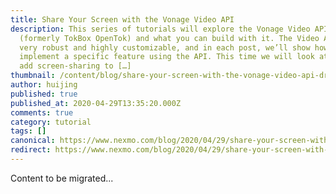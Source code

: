 ```yaml
---
title: Share Your Screen with the Vonage Video API
description: This series of tutorials will explore the Vonage Video API
  (formerly TokBox OpenTok) and what you can build with it. The Video API is
  very robust and highly customizable, and in each post, we’ll show how to
  implement a specific feature using the API. This time we will look at how to
  add screen-sharing to […]
thumbnail: /content/blog/share-your-screen-with-the-vonage-video-api-dr/Blog_Share-Your-Screen_1200x600.png
author: huijing
published: true
published_at: 2020-04-29T13:35:20.000Z
comments: true
category: tutorial
tags: []
canonical: https://www.nexmo.com/blog/2020/04/29/share-your-screen-with-the-vonage-video-api-dr
redirect: https://www.nexmo.com/blog/2020/04/29/share-your-screen-with-the-vonage-video-api-dr
---
```


Content to be migrated...
